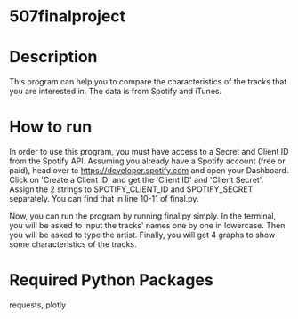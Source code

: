 # 507finalproject
# Description
This program can help you to compare the characteristics of the tracks that you are interested in. The data is from Spotify and iTunes.
# How to run
In order to use this program, you must have access to a Secret and Client ID from the Spotify API. Assuming you already have a Spotify account (free or paid), head over to https://developer.spotify.com and open your Dashboard. Click on 'Create a Client ID' and get the 'Client ID' and 'Client Secret'. Assign the 2 strings to SPOTIFY_CLIENT_ID and SPOTIFY_SECRET separately. You can find that in line 10-11 of final.py.

Now, you can run the program by running final.py simply. In the terminal, you will be asked to input the tracks' names one by one in lowercase. Then you will be asked to type the artist. Finally, you will get 4 graphs to show some characteristics of the tracks.

# Required Python Packages
requests, plotly
